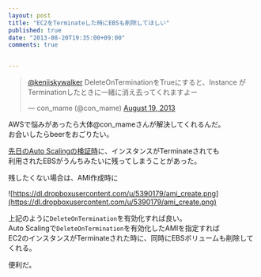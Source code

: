 ```yaml
---
layout: post
title: "EC2をTerminateした時にEBSも削除してほしい"
published: true
date: "2013-08-20T19:35:00+09:00"
comments: true


---
```


<blockquote class="twitter-tweet"><p><a href="https://twitter.com/kenjiskywalker">@kenjiskywalker</a> DeleteOnTerminationをTrueにすると、Instance がTerminationしたときに一緒に消え去ってくれますよー</p>&mdash; con_mame (@con_mame) <a href="https://twitter.com/con_mame/statuses/369439049037017089">August 19, 2013</a></blockquote>
<script async src="//platform.twitter.com/widgets.js" charset="utf-8"></script>  
  
AWSで悩みがあったら大体@con_mameさんが解決してくれるんだ。  
お会いしたらbeerをおごりたい。  
  
[先日のAuto Scalingの検証時](http://blog.kenjiskywalker.org/blog/2013/08/14/aws-vpc-autoscaling/)に、インスタンスがTerminateされても  
利用されたEBSがうんちみたいに残ってしまうことがあった。  
  
残したくない場合は、AMI作成時に  

![https://dl.dropboxusercontent.com/u/5390179/ami_create.png](https://dl.dropboxusercontent.com/u/5390179/ami_create.png)  
  
上記のように`DeleteOnTermination`を有効化すれば良い。  
Auto Scalingで`DeleteOnTermination`を有効化したAMIを指定すれば  
EC2のインスタンスがTerminateされた時に、同時にEBSボリュームも削除してくれる。  
  
便利だ。
